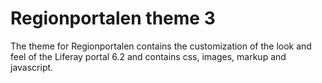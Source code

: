 
<td id="wikicontent" class="psdescription">
  <h1>
    <a name="Regionportalen_theme_3">
    </a>
    Regionportalen theme 3
    <a href="#Regionportalen_theme_3" class="section_anchor">
    </a>
  </h1>
  <p>
    The theme for Regionportalen contains the customization of the look and feel of the Liferay portal 6.2 and contains css, images, markup and javascript. 
  </p>
</td>
